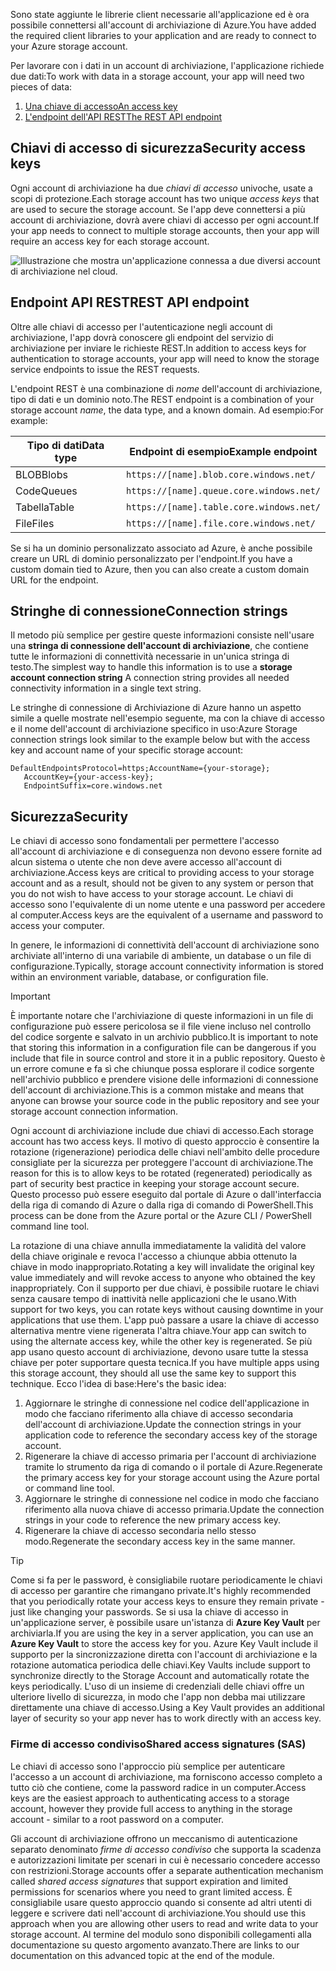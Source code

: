<span data-ttu-id="070ba-101">Sono state aggiunte le librerie client necessarie all'applicazione ed è ora possibile connettersi all'account di archiviazione di Azure.</span><span class="sxs-lookup"><span data-stu-id="070ba-101">You have added the required client libraries to your application and are ready to connect to your Azure storage account.</span></span>

<span data-ttu-id="070ba-102">Per lavorare con i dati in un account di archiviazione, l'applicazione richiede due dati:</span><span class="sxs-lookup"><span data-stu-id="070ba-102">To work with data in a storage account, your app will need two pieces of data:</span></span>

1. [<span data-ttu-id="070ba-103">Una chiave di accesso</span><span class="sxs-lookup"><span data-stu-id="070ba-103">An access key</span></span>](#access-key)
1. [<span data-ttu-id="070ba-104">L'endpoint dell'API REST</span><span class="sxs-lookup"><span data-stu-id="070ba-104">The REST API endpoint</span></span>](#rest-endpoint)

<a name="access-key"></a>

## <a name="security-access-keys"></a><span data-ttu-id="070ba-105">Chiavi di accesso di sicurezza</span><span class="sxs-lookup"><span data-stu-id="070ba-105">Security access keys</span></span>

<span data-ttu-id="070ba-106">Ogni account di archiviazione ha due _chiavi di accesso_ univoche, usate a scopi di protezione.</span><span class="sxs-lookup"><span data-stu-id="070ba-106">Each storage account has two unique _access keys_ that are used to secure the storage account.</span></span> <span data-ttu-id="070ba-107">Se l'app deve connettersi a più account di archiviazione, dovrà avere chiavi di accesso per ogni account.</span><span class="sxs-lookup"><span data-stu-id="070ba-107">If your app needs to connect to multiple storage accounts, then your app will require an access key for each storage account.</span></span>

![Illustrazione che mostra un'applicazione connessa a due diversi account di archiviazione nel cloud.](..\media\6-multiple-accounts.png)

<a name="rest-endpoint"></a>

## <a name="rest-api-endpoint"></a><span data-ttu-id="070ba-110">Endpoint API REST</span><span class="sxs-lookup"><span data-stu-id="070ba-110">REST API endpoint</span></span>

<span data-ttu-id="070ba-111">Oltre alle chiavi di accesso per l'autenticazione negli account di archiviazione, l'app dovrà conoscere gli endpoint del servizio di archiviazione per inviare le richieste REST.</span><span class="sxs-lookup"><span data-stu-id="070ba-111">In addition to access keys for authentication to storage accounts, your app will need to know the storage service endpoints to issue the REST requests.</span></span> 

<span data-ttu-id="070ba-112">L'endpoint REST è una combinazione di _nome_ dell'account di archiviazione, tipo di dati e un dominio noto.</span><span class="sxs-lookup"><span data-stu-id="070ba-112">The REST endpoint is a combination of your storage account _name_, the data type, and a known domain.</span></span> <span data-ttu-id="070ba-113">Ad esempio:</span><span class="sxs-lookup"><span data-stu-id="070ba-113">For example:</span></span>

| <span data-ttu-id="070ba-114">Tipo di dati</span><span class="sxs-lookup"><span data-stu-id="070ba-114">Data type</span></span> | <span data-ttu-id="070ba-115">Endpoint di esempio</span><span class="sxs-lookup"><span data-stu-id="070ba-115">Example endpoint</span></span> |
|-----------|------------------|
| <span data-ttu-id="070ba-116">BLOB</span><span class="sxs-lookup"><span data-stu-id="070ba-116">Blobs</span></span>     | `https://[name].blob.core.windows.net/` |
| <span data-ttu-id="070ba-117">Code</span><span class="sxs-lookup"><span data-stu-id="070ba-117">Queues</span></span>    | `https://[name].queue.core.windows.net/` |
| <span data-ttu-id="070ba-118">Tabella</span><span class="sxs-lookup"><span data-stu-id="070ba-118">Table</span></span>     | `https://[name].table.core.windows.net/` |
| <span data-ttu-id="070ba-119">File</span><span class="sxs-lookup"><span data-stu-id="070ba-119">Files</span></span>     | `https://[name].file.core.windows.net/` |

<span data-ttu-id="070ba-120">Se si ha un dominio personalizzato associato ad Azure, è anche possibile creare un URL di dominio personalizzato per l'endpoint.</span><span class="sxs-lookup"><span data-stu-id="070ba-120">If you have a custom domain tied to Azure, then you can also create a custom domain URL for the endpoint.</span></span>

## <a name="connection-strings"></a><span data-ttu-id="070ba-121">Stringhe di connessione</span><span class="sxs-lookup"><span data-stu-id="070ba-121">Connection strings</span></span>

<span data-ttu-id="070ba-122">Il metodo più semplice per gestire queste informazioni consiste nell'usare una **stringa di connessione dell'account di archiviazione**, che contiene tutte le informazioni di connettività necessarie in un'unica stringa di testo.</span><span class="sxs-lookup"><span data-stu-id="070ba-122">The simplest way to handle this information is to use a **storage account connection string** A connection string provides all needed connectivity information in a single text string.</span></span>

<span data-ttu-id="070ba-123">Le stringhe di connessione di Archiviazione di Azure hanno un aspetto simile a quelle mostrate nell'esempio seguente, ma con la chiave di accesso e il nome dell'account di archiviazione specifico in uso:</span><span class="sxs-lookup"><span data-stu-id="070ba-123">Azure Storage connection strings look similar to the example below but with the access key and account name of your specific storage account:</span></span>

```
DefaultEndpointsProtocol=https;AccountName={your-storage};
   AccountKey={your-access-key};
   EndpointSuffix=core.windows.net
```

## <a name="security"></a><span data-ttu-id="070ba-124">Sicurezza</span><span class="sxs-lookup"><span data-stu-id="070ba-124">Security</span></span>

<span data-ttu-id="070ba-125">Le chiavi di accesso sono fondamentali per permettere l'accesso all'account di archiviazione e di conseguenza non devono essere fornite ad alcun sistema o utente che non deve avere accesso all'account di archiviazione.</span><span class="sxs-lookup"><span data-stu-id="070ba-125">Access keys are critical to providing access to your storage account and as a result, should not be given to any system or person that you do not wish to have access to your storage account.</span></span> <span data-ttu-id="070ba-126">Le chiavi di accesso sono l'equivalente di un nome utente e una password per accedere al computer.</span><span class="sxs-lookup"><span data-stu-id="070ba-126">Access keys are the equivalent of a username and password to access your computer.</span></span>

<span data-ttu-id="070ba-127">In genere, le informazioni di connettività dell'account di archiviazione sono archiviate all'interno di una variabile di ambiente, un database o un file di configurazione.</span><span class="sxs-lookup"><span data-stu-id="070ba-127">Typically, storage account connectivity information is stored within an environment variable, database, or configuration file.</span></span>

> [!IMPORTANT]
> <span data-ttu-id="070ba-128">È importante notare che l'archiviazione di queste informazioni in un file di configurazione può essere pericolosa se il file viene incluso nel controllo del codice sorgente e salvato in un archivio pubblico.</span><span class="sxs-lookup"><span data-stu-id="070ba-128">It is important to note that storing this information in a configuration file can be dangerous if you include that file in source control and store it in a public repository.</span></span> <span data-ttu-id="070ba-129">Questo è un errore comune e fa sì che chiunque possa esplorare il codice sorgente nell'archivio pubblico e prendere visione delle informazioni di connessione dell'account di archiviazione.</span><span class="sxs-lookup"><span data-stu-id="070ba-129">This is a common mistake and means that anyone can browse your source code in the public repository and see your storage account connection information.</span></span>

<span data-ttu-id="070ba-130">Ogni account di archiviazione include due chiavi di accesso.</span><span class="sxs-lookup"><span data-stu-id="070ba-130">Each storage account has two access keys.</span></span> <span data-ttu-id="070ba-131">Il motivo di questo approccio è consentire la rotazione (rigenerazione) periodica delle chiavi nell'ambito delle procedure consigliate per la sicurezza per proteggere l'account di archiviazione.</span><span class="sxs-lookup"><span data-stu-id="070ba-131">The reason for this is to allow keys to be rotated (regenerated) periodically as part of security best practice in keeping your storage account secure.</span></span> <span data-ttu-id="070ba-132">Questo processo può essere eseguito dal portale di Azure o dall'interfaccia della riga di comando di Azure o dalla riga di comando di PowerShell.</span><span class="sxs-lookup"><span data-stu-id="070ba-132">This process can be done from the Azure portal or the Azure CLI / PowerShell command line tool.</span></span>

<span data-ttu-id="070ba-133">La rotazione di una chiave annulla immediatamente la validità del valore della chiave originale e revoca l'accesso a chiunque abbia ottenuto la chiave in modo inappropriato.</span><span class="sxs-lookup"><span data-stu-id="070ba-133">Rotating a key will invalidate the original key value immediately and will revoke access to anyone who obtained the key inappropriately.</span></span> <span data-ttu-id="070ba-134">Con il supporto per due chiavi, è possibile ruotare le chiavi senza causare tempo di inattività nelle applicazioni che le usano.</span><span class="sxs-lookup"><span data-stu-id="070ba-134">With support for two keys, you can rotate keys without causing downtime in your applications that use them.</span></span> <span data-ttu-id="070ba-135">L'app può passare a usare la chiave di accesso alternativa mentre viene rigenerata l'altra chiave.</span><span class="sxs-lookup"><span data-stu-id="070ba-135">Your app can switch to using the alternate access key, while the other key is regenerated.</span></span> <span data-ttu-id="070ba-136">Se più app usano questo account di archiviazione, devono usare tutte la stessa chiave per poter supportare questa tecnica.</span><span class="sxs-lookup"><span data-stu-id="070ba-136">If you have multiple apps using this storage account, they should all use the same key to support this technique.</span></span> <span data-ttu-id="070ba-137">Ecco l'idea di base:</span><span class="sxs-lookup"><span data-stu-id="070ba-137">Here's the basic idea:</span></span>

1. <span data-ttu-id="070ba-138">Aggiornare le stringhe di connessione nel codice dell'applicazione in modo che facciano riferimento alla chiave di accesso secondaria dell'account di archiviazione.</span><span class="sxs-lookup"><span data-stu-id="070ba-138">Update the connection strings in your application code to reference the secondary access key of the storage account.</span></span>
2. <span data-ttu-id="070ba-139">Rigenerare la chiave di accesso primaria per l'account di archiviazione tramite lo strumento da riga di comando o il portale di Azure.</span><span class="sxs-lookup"><span data-stu-id="070ba-139">Regenerate the primary access key for your storage account using the Azure portal or command line tool.</span></span>
3. <span data-ttu-id="070ba-140">Aggiornare le stringhe di connessione nel codice in modo che facciano riferimento alla nuova chiave di accesso primaria.</span><span class="sxs-lookup"><span data-stu-id="070ba-140">Update the connection strings in your code to reference the new primary access key.</span></span>
4. <span data-ttu-id="070ba-141">Rigenerare la chiave di accesso secondaria nello stesso modo.</span><span class="sxs-lookup"><span data-stu-id="070ba-141">Regenerate the secondary access key in the same manner.</span></span>

> [!TIP]
> <span data-ttu-id="070ba-142">Come si fa per le password, è consigliabile ruotare periodicamente le chiavi di accesso per garantire che rimangano private.</span><span class="sxs-lookup"><span data-stu-id="070ba-142">It's highly recommended that you periodically rotate your access keys to ensure they remain private - just like changing your passwords.</span></span> <span data-ttu-id="070ba-143">Se si usa la chiave di accesso in un'applicazione server, è possibile usare un'istanza di **Azure Key Vault** per archiviarla.</span><span class="sxs-lookup"><span data-stu-id="070ba-143">If you are using the key in a server application, you can use an **Azure Key Vault** to store the access key for you.</span></span> <span data-ttu-id="070ba-144">Azure Key Vault include il supporto per la sincronizzazione diretta con l'account di archiviazione e la rotazione automatica periodica delle chiavi.</span><span class="sxs-lookup"><span data-stu-id="070ba-144">Key Vaults include support to synchronize directly to the Storage Account and automatically rotate the keys periodically.</span></span> <span data-ttu-id="070ba-145">L'uso di un insieme di credenziali delle chiavi offre un ulteriore livello di sicurezza, in modo che l'app non debba mai utilizzare direttamente una chiave di accesso.</span><span class="sxs-lookup"><span data-stu-id="070ba-145">Using a Key Vault provides an additional layer of security so your app never has to work directly with an access key.</span></span>

### <a name="shared-access-signatures-sas"></a><span data-ttu-id="070ba-146">Firme di accesso condiviso</span><span class="sxs-lookup"><span data-stu-id="070ba-146">Shared access signatures (SAS)</span></span>

<span data-ttu-id="070ba-147">Le chiavi di accesso sono l'approccio più semplice per autenticare l'accesso a un account di archiviazione, ma forniscono accesso completo a tutto ciò che contiene, come la password radice in un computer.</span><span class="sxs-lookup"><span data-stu-id="070ba-147">Access keys are the easiest approach to authenticating access to a storage account, however they provide full access to anything in the storage account - similar to a root password on a computer.</span></span> 

<span data-ttu-id="070ba-148">Gli account di archiviazione offrono un meccanismo di autenticazione separato denominato _firme di accesso condiviso_ che supporta la scadenza e autorizzazioni limitate per scenari in cui è necessario concedere accesso con restrizioni.</span><span class="sxs-lookup"><span data-stu-id="070ba-148">Storage accounts offer a separate authentication mechanism called _shared access signatures_ that support expiration and limited permissions for scenarios where you need to grant limited access.</span></span> <span data-ttu-id="070ba-149">È consigliabile usare questo approccio quando si consente ad altri utenti di leggere e scrivere dati nell'account di archiviazione.</span><span class="sxs-lookup"><span data-stu-id="070ba-149">You should use this approach when you are allowing other users to read and write data to your storage account.</span></span> <span data-ttu-id="070ba-150">Al termine del modulo sono disponibili collegamenti alla documentazione su questo argomento avanzato.</span><span class="sxs-lookup"><span data-stu-id="070ba-150">There are links to our documentation on this advanced topic at the end of the module.</span></span>
